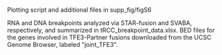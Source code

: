 Plotting script and additional files in supp_fig/figS6

RNA and DNA breakpoints analyzed via STAR-fusion and SVABA, respectively, and summarized in tRCC_breakpoint_data.xlsx. BED files for the genes involved in TFE3-Partner fusions downloaded from the UCSC Genome Browser, labeled "joint_TFE3".
